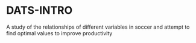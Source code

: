 # DATS-INTRO

A study of the relationships of different variables in soccer and attempt to find optimal values to improve productivity

